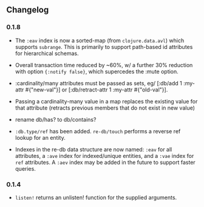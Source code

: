 ## Changelog

### 0.1.8

- The `:eav` index is now a sorted-map (from `clojure.data.avl`) which supports `subrange`. This is primarily to support path-based id attributes for hierarchical schemas.
- Overall transaction time reduced by ~60%, w/ a further 30% reduction with option `{:notify false}`, which supercedes the :mute option.
- :cardinality/many attributes must be passed as sets, eg/
  [:db/add 1 :my-attr #{"new-val"}] or [:db/retract-attr 1 :my-attr #{"old-val"}]. 
- Passing a cardinality-many value in a map replaces the existing value for that attribute (retracts previous members that do not exist in new value)
- rename db/has? to db/contains?
- `:db.type/ref` has been added. `re-db/touch` performs a reverse ref lookup for an entity.

 - Indexes in the re-db data structure are now named: `:eav`
 for all attributes, a `:ave` index for indexed/unique entities, and a `:vae` index for `ref` attributes.
  A `:aev` index may be added in the future to support faster queries.

### 0.1.4

- `listen!` returns an unlisten! function for the supplied arguments.